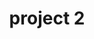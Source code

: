 ---
layout: projects
title: project 2
description:
start_date:
end_date:
gallery:
  - image_path: /images/projects/project-1/image-2.jpg
  - image_path: /images/projects/project-1/image-3.jpg
  - image_path: /images/projects/project-1/image-1.jpg
---